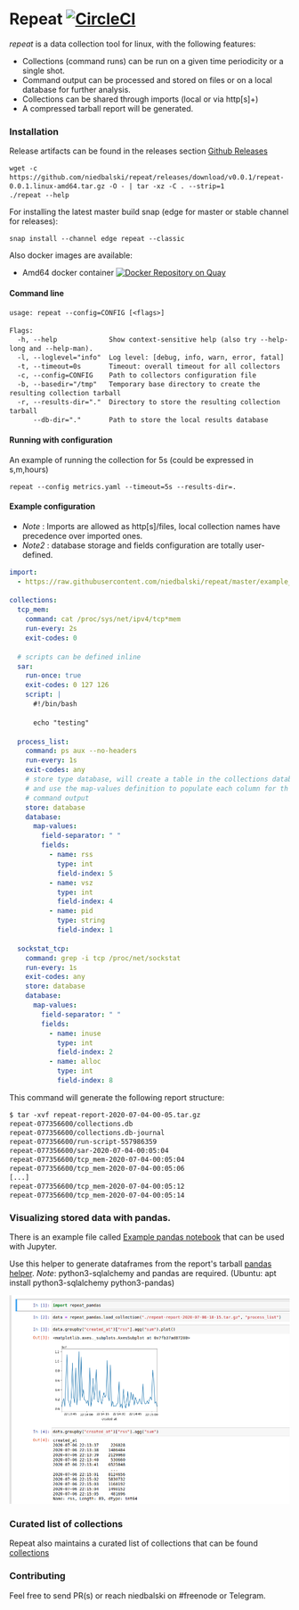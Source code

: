 # Repeat [![CircleCI](https://circleci.com/gh/niedbalski/repeat.svg?style=svg)](https://circleci.com/gh/niedbalski/repeat)

*repeat* is a data collection tool for linux, with the following features:

* Collections (command runs) can be run on a given time periodicity or a single shot.
* Command output can be processed and stored on files or on a local database for further analysis. 
* Collections can be shared through imports (local or via http[s]+)
* A compressed tarball report will be generated.

### Installation

Release artifacts can be found in the releases section [Github Releases](https://github.com/niedbalski/repeat/releases)
```shell script
wget -c https://github.com/niedbalski/repeat/releases/download/v0.0.1/repeat-0.0.1.linux-amd64.tar.gz -O - | tar -xz -C . --strip=1
./repeat --help
```
For installing the latest master build snap (edge for master or stable channel for releases):
```shell script
snap install --channel edge repeat --classic
```

Also docker images are available:

* Amd64 docker container [![Docker Repository on Quay](https://quay.io/repository/niedbalski/repeat-linux-amd64/status "Docker Repository on Quay")](https://quay.io/repository/niedbalski/repeat-linux-amd64)


#### Command line

```shell script
usage: repeat --config=CONFIG [<flags>]

Flags:
  -h, --help             Show context-sensitive help (also try --help-long and --help-man).
  -l, --loglevel="info"  Log level: [debug, info, warn, error, fatal]
  -t, --timeout=0s       Timeout: overall timeout for all collectors
  -c, --config=CONFIG    Path to collectors configuration file
  -b, --basedir="/tmp"   Temporary base directory to create the resulting collection tarball
  -r, --results-dir="."  Directory to store the resulting collection tarball
      --db-dir="."       Path to store the local results database 
```

#### Running with configuration

An example of running the collection for 5s (could be expressed in s,m,hours)

```shell script
repeat --config metrics.yaml --timeout=5s --results-dir=.
```

#### Example configuration

* *Note* : Imports are allowed as http[s]/files, local collection names have precedence over imported ones.
* *Note2* : database storage and fields configuration are totally user-defined.

```yaml
import:
  - https://raw.githubusercontent.com/niedbalski/repeat/master/example_metrics.yaml#md5sum=6c5b5d8fafd343d5cf452a7660ad9dd1

collections:
  tcp_mem:
    command: cat /proc/sys/net/ipv4/tcp*mem
    run-every: 2s
    exit-codes: 0

  # scripts can be defined inline
  sar:
    run-once: true
    exit-codes: 0 127 126
    script: |
      #!/bin/bash

      echo "testing"

  process_list:
    command: ps aux --no-headers
    run-every: 1s
    exit-codes: any
    # store type database, will create a table in the collections database
    # and use the map-values definition to populate each column for th given
    # command output
    store: database
    database:
      map-values:
        field-separator: " "
        fields:
          - name: rss
            type: int
            field-index: 5
          - name: vsz
            type: int
            field-index: 4
          - name: pid
            type: string
            field-index: 1

  sockstat_tcp:
    command: grep -i tcp /proc/net/sockstat
    run-every: 1s
    exit-codes: any
    store: database
    database:
      map-values:
        field-separator: " "
        fields:
          - name: inuse
            type: int
            field-index: 2
          - name: alloc
            type: int
            field-index: 8
```

This command will generate the following report structure:

```shell script
$ tar -xvf repeat-report-2020-07-04-00-05.tar.gz 
repeat-077356600/collections.db
repeat-077356600/collections.db-journal
repeat-077356600/run-script-557986359
repeat-077356600/sar-2020-07-04-00:05:04
repeat-077356600/tcp_mem-2020-07-04-00:05:04
repeat-077356600/tcp_mem-2020-07-04-00:05:06
[...]
repeat-077356600/tcp_mem-2020-07-04-00:05:12
repeat-077356600/tcp_mem-2020-07-04-00:05:14
```
### Visualizing stored data with pandas.

There is an example file called [Example pandas notebook](example-repeat-pandas.ipynb) that can be
used with Jupyter.

Use this helper to generate dataframes from the report's tarball [pandas helper](repeat_pandas.py). 
*Note*: python3-sqlalchemy and pandas are required. (Ubuntu: apt install python3-sqlalchemy python3-pandas)


![Getting data from a repeat report](repeat-pandas.png?raw=true "Title")

### Curated list of collections

Repeat also maintains a curated list of collections that can be found [collections](./collections/)

### Contributing

Feel free to send PR(s) or reach niedbalski on #freenode or Telegram.

